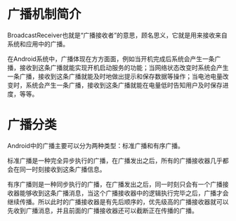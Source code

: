 # 广播机制简介
BroadcastReceiver也就是“广播接收者”的意思，顾名思义，它就是用来接收来自系统和应用中的广播。

在Android系统中，广播体现在方方面面，例如当开机完成后系统会产生一条广播，接收到这条广播就能实现开机启动服务的功能；当网络状态改变时系统会产生一条广播，接收到这条广播就能及时地做出提示和保存数据等操作；当电池电量改变时，系统会产生一条广播，接收到这条广播就能在电量低时告知用户及时保存进度，等等。

# 广播分类
Android中的广播主要可以分为两种类型：标准广播和有序广播。

标准广播是一种完全异步执行的广播，在广播发出之后，所有的广播接收器几乎都会在同一时刻接收到这条广播信息。

有序广播则是一种同步执行的广播，在广播发出之后，同一时刻只会有一个广播接收器能够收到这条广播消息，当这个广播接收器中的逻辑执行完毕之后，广播才会继续传播。所以此时的广播接收器是有先后顺序的，优先级高的广播接收器就可以先收到广播消息，并且前面的广播接收器还可以截断正在传播的广播。

